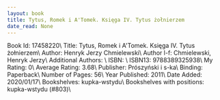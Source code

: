 ```yaml
---
layout: book
title: Tytus, Romek i A'Tomek. Księga IV. Tytus żołnierzem
date_read: None
---
```


Book Id: 17458220\ 
Title: Tytus, Romek i A'Tomek. Księga IV. Tytus żołnierzem\ 
Author: Henryk Jerzy Chmielewski\ 
Author l-f: Chmielewski, Henryk Jerzy\ 
Additional Authors: \ 
ISBN: \ 
ISBN13: 9788389325938\ 
My Rating: 0\ 
Average Rating: 3.68\ 
Publisher: Prószyński i s-ka\ 
Binding: Paperback\ 
Number of Pages: 56\ 
Year Published: 2011\ 
Date Added: 2020/01/17\ 
Bookshelves: kupka-wstydu\ 
Bookshelves with positions: kupka-wstydu (#803)\ 

